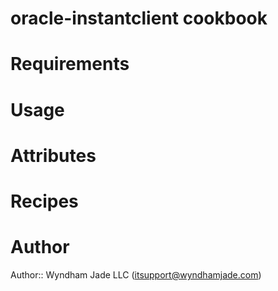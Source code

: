 # oracle-instantclient cookbook

# Requirements

# Usage

# Attributes

# Recipes

# Author

Author:: Wyndham Jade LLC (<itsupport@wyndhamjade.com>)
